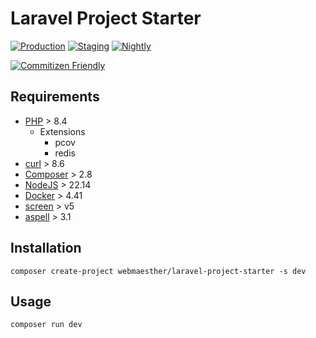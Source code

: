 # Laravel Project Starter

[![Production](https://github.com/webmaesther/laravel-project-starter/actions/workflows/production.yml/badge.svg)](https://github.com/webmaesther/laravel-project-starter/actions/workflows/production.yml)
[![Staging](https://github.com/webmaesther/laravel-project-starter/actions/workflows/staging.yml/badge.svg)](https://github.com/webmaesther/laravel-project-starter/actions/workflows/staging.yml)
[![Nightly](https://github.com/webmaesther/laravel-project-starter/actions/workflows/nightly.yml/badge.svg)](https://github.com/webmaesther/laravel-project-starter/actions/workflows/nightly.yml)

[![Commitizen Friendly](https://img.shields.io/badge/commitizen-friendly-brightgreen.svg)](http://commitizen.github.io/cz-cli/)


## Requirements

- [PHP](https://phpmon.app/) > 8.4
  - Extensions
    - pcov
    - redis
- [curl](https://everything.curl.dev/install/macos.html) > 8.6
- [Composer](https://getcomposer.org/download/) > 2.8
- [NodeJS](https://nodejs.org/en/download) > 22.14
- [Docker](https://www.docker.com/) > 4.41
- [screen](https://formulae.brew.sh/formula/screen) > v5
- [aspell](https://formulae.brew.sh/formula/aspell) > 3.1

## Installation

```shell
composer create-project webmaesther/laravel-project-starter -s dev
```

## Usage

```shell
composer run dev
```

